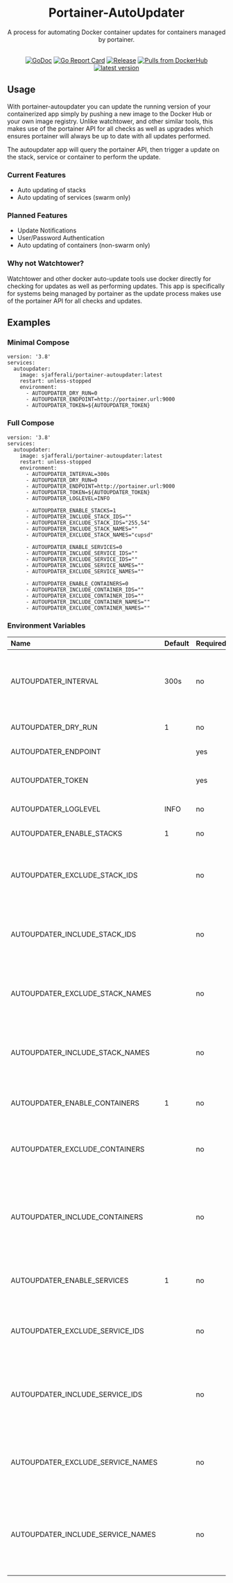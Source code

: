 <div align="center">

  # Portainer-AutoUpdater

  A process for automating Docker container updates for containers managed by portainer.
  <br/><br/>

[![GoDoc](https://godoc.org/github.com/sjafferali/portainer-autoupdater?status.svg)](https://pkg.go.dev/github.com/sjafferali/portainer-autoupdater)
[![Go Report Card](https://goreportcard.com/badge/github.com/sjafferali/portainer-autoupdater)](https://goreportcard.com/report/github.com/sjafferali/portainer-autoupdater)
[![Release](https://github.com/sjafferali/portainer-autoupdater/actions/workflows/release.yaml/badge.svg)](https://github.com/sjafferali/portainer-autoupdater/actions?query=branch%3Amain)
[![Pulls from DockerHub](https://img.shields.io/docker/pulls/sjafferali/portainer-autoupdater.svg)](https://hub.docker.com/r/sjafferali/portainer-autoupdater)
[![latest version](https://img.shields.io/github/tag/sjafferali/portainer-autoupdater.svg)](https://github.com/sjafferali/portainer-autoupdater/releases)

</div>

## Usage

With portainer-autoupdater you can update the running version of your containerized app simply by pushing a new image to the Docker Hub or your own image registry. Unlike watchtower, and other similar tools, this makes use of the portainer API for all checks as well as upgrades which ensures portainer will always be up to date with all updates performed.

The autoupdater app will query the portainer API, then trigger a  update on the stack, service or container to perform the update.

### Current Features
- Auto updating of stacks
- Auto updating of services (swarm only)

### Planned Features
- Update Notifications
- User/Password Authentication
- Auto updating of containers (non-swarm only)

### Why not Watchtower?
Watchtower and other docker auto-update tools use docker directly for checking for updates as well as performing updates. This app is specifically for systems being managed by portainer as the update process makes use of the portainer API for all checks and updates. 

## Examples

### Minimal Compose
```
version: '3.8'
services:
  autoupdater:
    image: sjafferali/portainer-autoupdater:latest
    restart: unless-stopped
    environment:
      - AUTOUPDATER_DRY_RUN=0
      - AUTOUPDATER_ENDPOINT=http://portainer.url:9000
      - AUTOUPDATER_TOKEN=${AUTOUPDATER_TOKEN}
```

### Full Compose
```
version: '3.8'
services:
  autoupdater:
    image: sjafferali/portainer-autoupdater:latest
    restart: unless-stopped
    environment:
      - AUTOUPDATER_INTERVAL=300s
      - AUTOUPDATER_DRY_RUN=0
      - AUTOUPDATER_ENDPOINT=http://portainer.url:9000
      - AUTOUPDATER_TOKEN=${AUTOUPDATER_TOKEN}
      - AUTOUPDATER_LOGLEVEL=INFO

      - AUTOUPDATER_ENABLE_STACKS=1
      - AUTOUPDATER_INCLUDE_STACK_IDS=""
      - AUTOUPDATER_EXCLUDE_STACK_IDS="255,54"
      - AUTOUPDATER_INCLUDE_STACK_NAMES=""
      - AUTOUPDATER_EXCLUDE_STACK_NAMES="cupsd"

      - AUTOUPDATER_ENABLE_SERVICES=0
      - AUTOUPDATER_INCLUDE_SERVICE_IDS=""
      - AUTOUPDATER_EXCLUDE_SERVICE_IDS=""
      - AUTOUPDATER_INCLUDE_SERVICE_NAMES=""
      - AUTOUPDATER_EXCLUDE_SERVICE_NAMES=""

      - AUTOUPDATER_ENABLE_CONTAINERS=0
      - AUTOUPDATER_INCLUDE_CONTAINER_IDS=""
      - AUTOUPDATER_EXCLUDE_CONTAINER_IDS=""
      - AUTOUPDATER_INCLUDE_CONTAINER_NAMES=""
      - AUTOUPDATER_EXCLUDE_CONTAINER_NAMES=""
```

### Environment Variables

| Name | Default | Required | Description |
|:--|:--|:--|:--|
| AUTOUPDATER_INTERVAL | 300s | no | interval at which the updater checks for image updates to be performed |
| AUTOUPDATER_DRY_RUN | 1 | no | only log, but don't perform updates |
| AUTOUPDATER_ENDPOINT |  | yes | portainer api endpoint |
| AUTOUPDATER_TOKEN |  | yes | portioner api token to use for authentication |
| AUTOUPDATER_LOGLEVEL | INFO | no | loglevel to use for runs |
| AUTOUPDATER_ENABLE_STACKS | 1 | no | enable checking for stack updates |
| AUTOUPDATER_EXCLUDE_STACK_IDS |  | no | stack IDs of stacks that should be excluded from auto update |
| AUTOUPDATER_INCLUDE_STACK_IDS |  | no | stack IDs of stacks that should be included from checks; if not set, all stacks are included |
| AUTOUPDATER_EXCLUDE_STACK_NAMES |  | no | stack names of stacks that should be excluded from auto update |
| AUTOUPDATER_INCLUDE_STACK_NAMES |  | no | stack names of stacks that should be included from checks; if not set, all stacks are included |
| AUTOUPDATER_ENABLE_CONTAINERS | 1 | no | enable checking for container updates |
| AUTOUPDATER_EXCLUDE_CONTAINERS |  | no | container IDs of containers that should be excluded from auto update |
| AUTOUPDATER_INCLUDE_CONTAINERS |  | no | containers IDs of containers that should be included from checks; if not set, all containers are included |
| AUTOUPDATER_ENABLE_SERVICES | 1 | no | enable checking for service updates (swarm only) |
| AUTOUPDATER_EXCLUDE_SERVICE_IDS |  | no | service IDs of services that should be excluded from auto update |
| AUTOUPDATER_INCLUDE_SERVICE_IDS |  | no | services IDs of services that should be included from checks; if not set, all services are included |
| AUTOUPDATER_EXCLUDE_SERVICE_NAMES |  | no | service names of services that should be excluded from auto update |
| AUTOUPDATER_INCLUDE_SERVICE_NAMES |  | no | services names of services that should be included from checks; if not set, all services are included |
